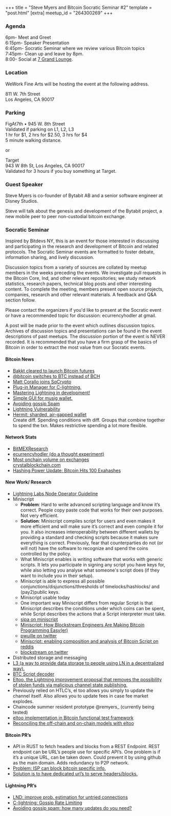 +++
title = "Steve Myers and Bitcoin Socratic Seminar #2"
template = "post.html"
[extra]
meetup_id = "264300269"
+++

### Agenda

6pm- Meet and Greet  
6:15pm- Speaker Presentation  
6:45pm- Socratic Seminar where we review various Bitcoin topics  
7:45pm- Clean up and leave by 8pm.  
8:00- Social at [7 Grand Lounge](https://m.yelp.com/biz/seven-grand-los-angeles).  

### Location

WeWork Fine Arts will be hosting the event at the following address.

811 W. 7th Street  
Los Angeles, CA 90017  

### Parking

FigAt7th • 945 W. 8th Street  
Validated if parking on L1, L2, L3  
1 hr for $1, 2 hrs for $2.50, 3 hrs for $4  
5 minute walking distance.  

or

Target  
943 W 8th St, Los Angeles, CA 90017  
Validated for 3 hours if you buy something at Target.  

### Guest Speaker

Steve Myers is co-founder of Bytabit AB and a senior software engineer at Disney Studios.

Steve will talk about the genesis and development of the Bytabit project, a new mobile peer to peer non-custodial bitcoin exchange.

### Socratic Seminar

Inspired by Bitdevs NY, this is an event for those interested in discussing and participating in the research and development of Bitcoin and related protocols. The Socratic Seminar events are formatted to foster debate, information sharing, and lively discussion.

Discussion topics from a variety of sources are collated by meetup members in the weeks preceding the events. We investigate pull requests in the Bitcoin Core, lnd, and other relevant repositories; we study network statistics, research papers, technical blog posts and other interesting content. To complete the meeting, members present open source projects, companies, research and other relevant materials. A feedback and Q&A section follow.

Please contact the organizers if you'd like to present at the Socratic event or have a recommended topic for discussion: ecurrencyhodler at gmail.

A post will be made prior to the event which outlines discussion topics. Archives of discussion topics and presentations can be found in the event descriptions of past meetups. The discussion portion of the event is NEVER recorded. It is recommended that you have a firm grasp of the basics of Bitcoin in order to extract the most value from our Socratic events.

#### Bitcoin News

  - [Bakkt cleared to launch Bitcoin futures](https://medium.com/bakkt-blog/cleared-to-launch-8dfc3e6f9ed0)
  - [@bitcoin switches to BTC instead of BCH](https://www.reddit.com/r/btc/comments/csfa1m/there_is_something_going_on_with_bitcoin_twitter/)
  - [Matt Corallo joins SqCrypto](https://twitter.com/TheBlueMatt/status/1163852530142654464)
  - [Plug-in Manager for C-lightning.](https://twitter.com/Snyke/status/1163875781833084929)
  - [Mastering Lightning in development!](https://twitter.com/renepickhardt/status/1166750972665679872?s=20)
  - [Simple GUI for musig wallet.](https://twitter.com/_JustinMoon_/status/1166905722325667841?s=20)
  - [Avoiding gossip Spam](https://lists.linuxfoundation.org/pipermail/lightning-dev/2019-September/002134.html)
  - [Lightning Vulnerability](https://lists.linuxfoundation.org/pipermail/lightning-dev/2019-August/002130.html)
  - [Hermit: sharded, air-gapped wallet](https://www.unchained-capital.com/blog/a-hermit-emerges/)  
    Create diff. Spending conditions with diff. Groups that combine together to spend the txn.  Makes restrictive spending a lot more flexible.

#### Network Stats

  - [BitMEXResearch](https://twitter.com/BitMEXResearch/status/1166010048046358529?s=20)  
  - [ecurrencyhodler (do a thought experiment)](https://twitter.com/ecurrencyhodler/status/1166027713380929543?s=20)  
  - [Most onchain volume on exchanges](https://medium.com/meetbitfury/report-on-international-bitcoin-flows-by-crystal-analytics-5cc3c506ac3f)  
    [crystalblockchain.com](https://crystalblockchain.com/assets/reports/International%20Bitcoin%20Flows%20Report%20for%202013-2019%20-%20by%20Crystal%20Blockchain,%20Bitfury.pdf)  
  - [Hashing Power Update: Bitcoin Hits 100 Exahashes](https://bitcoinist.com/bitcoin-hash-rate-nearing-100000000-th-s-in-historic-first/)

#### New Work/ Research
  - [Lightning Labs Node Operator Guideline](https://blog.lightning.engineering/posts/2019/08/15/routing-quide-1.html)
  - Miniscript  
    - **Problem**: Hard to write advanced scripting language and know it’s correct.  People copy paste code that works for their own purposes.  Not very efficient.  
    - **Solution**: Miniscript compiles script for users and even makes it more efficient and will make sure it’s correct and even compile it for you.  It also increases interoperability between different wallets by providing a standard and checking scripts because it makes sure everything is correct.  Previously, fear that counterparties do not (or will not) have the software to recognize and spend the coins controlled by the policy.  
    - What Miniscript enables is writing software that works with generic scripts. It lets you participate in signing any script you have keys for, while also letting you analyse what someone's script does (if they want to include you in their setup).  
    - Miniscript is able to express all possible conjunctions/disjunctions/thresholds of timelocks/hashlocks/ and (pay2)public keys.  
    - Miniscript usable today  
    - One important way Miniscript differs from regular Script is that Miniscript describes the conditions under which coins can be spent, while Script describes the actions that a Script interpreter must take.  
    - [sipa on miniscript](http://bitcoin.sipa.be/miniscript/)
    - [Miniscript: How Blockstream Engineers Are Making Bitcoin Programming Easy(er)](https://bitcoinmagazine.com/articles/miniscript-how-blockstream-engineers-are-making-bitcoin-programming-easyer)
    - [pwuille on twitter](https://twitter.com/pwuille/status/1163592166062473217)
    - [Miniscript: enabling composition and analysis of Bitcoin Script on reddis](https://www.reddit.com/r/Bitcoin/comments/cspjt8/miniscript_enabling_composition_and_analysis_of/)
    - [blockstream on twitter](https://twitter.com/Blockstream/status/1170351002589040640)
  - Distributed storage and messaging
  - [L3 (a way to provide data storage to people using LN in a decentralized way).](https://twitter.com/dr_orlovsky/status/1162417145361383424?s=21)
  - [BTC Script decoder](https://twitter.com/etscrivner/status/1167470914327470080?s=20)
  - [Eltoo, the Lightning improvement proposal that removes the possibility of stolen funds via malicious channel state publishing.](https://blog.keys.casa/crypto-101-eltoo/)
  - Previously relied on HTLC’s, el too allows you simply to update the channel itself.  Also allows you to update fees in case fee market explodes.
  - Chaincode summer resident prototype @remyers_  (currently being tested)
  - [eltoo implementation in Bitcoin functional test framework](https://lists.linuxfoundation.org/pipermail/lightning-dev/2019-September/002131.html)
  - [Reconciling the off-chain and on-chain models with eltoo](https://lists.linuxfoundation.org/pipermail/lightning-dev/2019-September/002136.html)

#### Bitcoin PR’s

  - API in RUST to fetch headers and blocks from a REST Endpoint.  REST endpoint can be URL’s people use for specific API’s.  One problem is if it’s a unique URL, can be taken down.  Could prevent it by using github as the main domain.  Adds redundancy to P2P network. 
  - [Problem: ISP can block bitcoin specific info.](https://twitter.com/Y_deGaia/status/1160587490887196673)
  - [Solution is to have dedicated url’s to serve headers/blocks.](https://github.com/bitcoin/bitcoin/pull/16762)

#### Lightning PR’s

  - [LND: improve prob. estimation for untried connections](https://github.com/lightningnetwork/lnd/pull/3462)
  - [C-lightning: Gossip Rate Limiting](https://github.com/ElementsProject/lightning/pull/3040)
  - [Avoiding gossip spam: how many updates do you need?](https://lists.linuxfoundation.org/pipermail/lightning-dev/2019-September/002134.html)
